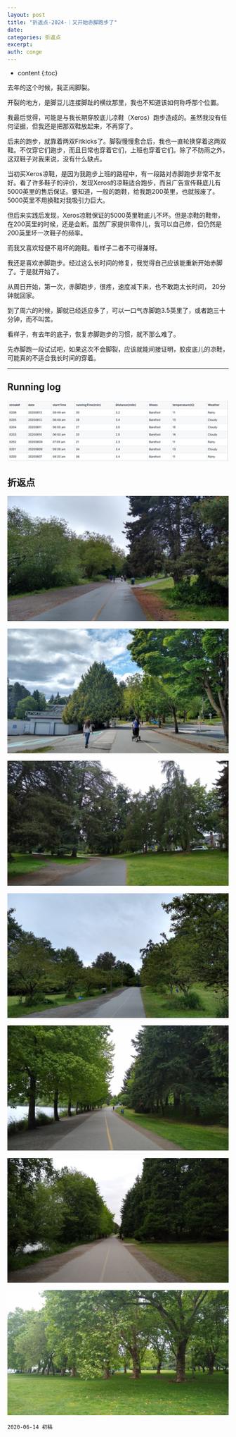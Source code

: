 ```yaml
---
layout: post
title: "折返点-2024-｜又开始赤脚跑步了"
date:
categories: 折返点
excerpt:
auth: conge
---
```

* content
{:toc}

去年的这个时候，我正闹脚裂。

开裂的地方，是脚豆儿连接脚趾的横纹那里，我也不知道该如何称呼那个位置。

我最后觉得，可能是与我长期穿胶底儿凉鞋（Xeros）跑步造成的。虽然我没有任何证据，但我还是把那双鞋放起来，不再穿了。

后来的跑步，就靠着两双Fitkicks了。脚裂慢慢愈合后，我也一直轮换穿着这两双鞋。不仅穿它们跑步，而且日常也穿着它们，上班也穿着它们。除了不防雨之外，这双鞋子对我来说，没有什么缺点。

当初买Xeros凉鞋，是因为我跑步上班的路程中，有一段路对赤脚跑步非常不友好。看了许多鞋子的评价，发现Xeros的凉鞋适合跑步，而且广告宣传鞋底儿有5000英里的售后保证。要知道，一般的跑鞋，给我跑200英里，也就报废了。5000英里不用换鞋对我吸引力巨大。

但后来实践后发现，Xeros凉鞋保证的5000英里鞋底儿不坏。但是凉鞋的鞋带，在200英里的时候，还是会断。虽然厂家提供零件儿，我可以自己修，但仍然是200英里坏一次鞋子的频率。

而我又喜欢轻便不易坏的跑鞋。看样子二者不可得兼呀。

我还是喜欢赤脚跑步。经过这么长时间的修复，我觉得自己应该能重新开始赤脚了。于是就开始了。

从周日开始，第一次，赤脚跑步，很疼，速度减下来，也不敢跑太长时间， 20分钟就回家。

到了周六的时候，脚就已经适应多了，可以一口气赤脚跑3.5英里了，或者跑三十分钟，而不叫苦。

看样子，有去年的底子，恢复赤脚跑步的习惯，就不那么难了。

先赤脚跑一段试试吧，如果这次不会脚裂，应该就能间接证明，胶皮底儿的凉鞋，可能真的不适合我长时间的穿着。

----------

## Running log
![Running log, week 24, 2020](/assets/images/折返点/118382-ad4dec4c2787680d.png)

## 折返点
![20200607.jpg](/assets/images/折返点/118382-44fe15ebf086edc5.jpg)

![20200608.jpg](/assets/images/折返点/118382-e39f3168163c39a3.jpg)

![20200609.jpg](/assets/images/折返点/118382-a6a31939e86f0f2f.jpg)

![20200610.jpg](/assets/images/折返点/118382-272f47b439dad90a.jpg)

![20200611.jpg](/assets/images/折返点/118382-800911a635ba9814.jpg)

![20200612.jpg](/assets/images/折返点/118382-8a020339e11b0048.jpg)

![20200613.jpg](/assets/images/折返点/118382-fd3bc0d1e51ad389.jpg)


```
2020-06-14 初稿
```
